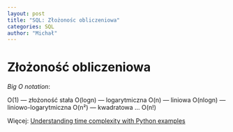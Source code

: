```yaml
---
layout: post
title: "SQL: Złożonośc obliczeniowa"
categories: SQL
author: "Michał"
---
```




# Złożoność obliczeniowa

*Big O notation*:

O(1) — złożoność stała
O(logn) — logarytmiczna
O(n) — liniowa
O(nlogn) — liniowo-logarytmiczna
O(n²) — kwadratowa
...
O(n!)



Więcej: [Understanding time complexity with Python examples](https://towardsdatascience.com/understanding-time-complexity-with-python-examples-2bda6e8158a7)
